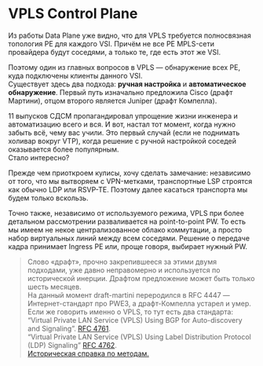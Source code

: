 # VPLS Control Plane

Из работы Data Plane уже видно, что для VPLS требуется полносвязная топология PE для каждого VSI. Причём не все PE MPLS-сети провайдера будут соседями, а только те, где есть этот же VSI.

Поэтому один из главных вопросов в VPLS — обнаружение всех PE, куда подключены клиенты данного VSI.  
Существует здесь два подхода: **ручная настройка** и **автоматическое обнаружение**. Первый путь изначально предложила Cisco \(драфт Мартини\), отцом второго является Juniper \(драфт Компелла\).

11 выпусков СДСМ пропагандировал упрощение жизни инженера и автоматизацию всего и вся. И вот, настал тот момент, когда нужно забыть всё, чему вас учили. Это первый случай \(если не поднимать холивар вокруг VTP\), когда решение с ручной настройкой соседей оказывается более популярным.  
Стало интересно?

Прежде чем приоткроем кулисы, хочу сделать замечание: независимо от того, что мы вытворяем с VPN-метками, транспортные LSP строятся как обычно LDP или RSVP-TE. Поэтому далее касаться транспорта мы будем только вскользь.

Точно также, независимо от используемого режима, VPLS при более детальном рассмотрении разваливается на point-to-point PW. То есть мы имеем не некое централизованное облако коммутации, а просто набор виртуальных линий между всем соседями. Решение о передаче кадра принимает Ingress PE или, проще говоря, выбирает нужный PW.

> Слово «драфт», прочно закрепившееся за этими двумя подходами, уже давно неправомерно и используется по исторической инерции. Драфтом предложение может быть только шесть месяцев.  
> На данный момент draft-martini переродился в RFC 4447 — Интернет-стандарт про PWE3, а драфт-Компелла устарел и умер.  
> Если же говорить именно о VPLS, то тут есть два стандарта:  
> “Virtual Private LAN Service \(VPLS\) Using BGP for Auto-discovery and Signaling”. [RFC 4761](https://tools.ietf.org/html/rfc4761).  
> “Virtual Private LAN Service \(VPLS\) Using Label Distribution Protocol \(LDP\) Signaling” [RFC 4762](https://tools.ietf.org/html/rfc4762).  
> [Историческая справка по методам.](http://www.networkers-online.com/blog/2009/01/draft-martini-draft-kompella-and-l2vpn-services/)
